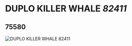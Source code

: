 # DUPLO KILLER WHALE *82411*
## 75580
![DUPLO KILLER WHALE *82411*](https://lc-www-live-s.legocdn.com/media/bricks/5/2/75580.jpg)
